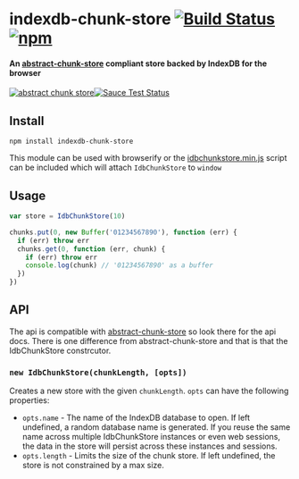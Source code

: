 # indexdb-chunk-store [![Build Status](https://travis-ci.org/xuset/indexdb-chunk-store.svg?branch=master)](https://travis-ci.org/xuset/indexdb-chunk-store) [![npm](https://img.shields.io/npm/v/indexdb-chunk-store.svg)](https://npmjs.org/package/indexdb-chunk-store)

#### An [abstract-chunk-store](https://www.npmjs.com/package/abstract-chunk-store) compliant store backed by IndexDB for the browser

[![abstract chunk store](https://cdn.rawgit.com/mafintosh/abstract-chunk-store/master/badge.svg)](https://github.com/mafintosh/abstract-chunk-store)[![Sauce Test Status](https://saucelabs.com/browser-matrix/xuset-idb-chunk.svg)](https://saucelabs.com/u/xuset-idb-chunk)

## Install

`npm install indexdb-chunk-store`

This module can be used with browserify or the [idbchunkstore.min.js](idbchunkstore.min.js) script can be included which will attach `IdbChunkStore` to `window`

## Usage

```js
var store = IdbChunkStore(10)

chunks.put(0, new Buffer('01234567890'), function (err) {
  if (err) throw err
  chunks.get(0, function (err, chunk) {
    if (err) throw err
    console.log(chunk) // '01234567890' as a buffer
  })
})
```

## API

The api is compatible with [abstract-chunk-store](https://github.com/mafintosh/abstract-chunk-store#api) so look there for the api docs. There is one difference from abstract-chunk-store and that is that the IdbChunkStore constrcutor.

### `new IdbChunkStore(chunkLength, [opts])`

Creates a new store with the given `chunkLength`. `opts` can have the following properties:
* `opts.name` - The name of the IndexDB database to open. If left undefined, a random database name is generated. If you reuse the same name across multiple IdbChunkStore instances or even web sessions, the data in the store will persist across these instances and sessions.
* `opts.length` - Limits the size of the chunk store. If left undefined, the store is not constrained by a max size.
